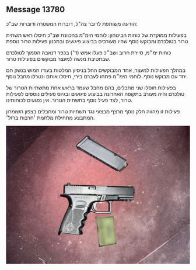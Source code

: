 ## Message 13780

הודעה משותפת לדובר צה"ל, דוברות המשטרה ודוברות שב"כ:

בפעילות ממוקדת של כוחות הביטחון: לוחמי הימ"מ בהכוונת שב"כ חיסלו ראש תשתית טרור בטולכרם ומבוקש נוסף שהיו מעורבים בביצוע פיגועים ובתכנון פעילות טרור נוספת

כוחות ימ״מ, סיירת חרוב ושב״כ פעלו אמש (ד׳) בכפר דנאבה הסמוך לטולכרם שבחטיבת מנשה למעצר מבוקשים בפעילות טרור. 

במהלך הפעילות למעצר, אחד המבוקשים החל בניסיון המלטות בעודו חמוש בנשק חם יחד עם מבוקש נוסף. לוחמי הימ״מ פתחו לעברם בירי, חיסלו אותם ונטרלו מחבל נוסף.

בפעילות חוסלו שני מחבלים, בהם מחבל שעמד בראש אחת מתשתיות הטרור של טולכרם והיה מעורב בתקופה האחרונה בביצוע פיגועים ובגיוס פעילים נוספים לפעילות טרור, לצד פעיל נוסף בתשתית הטרור.
אין נפגעים לכוחותינו.

פעילות זו מהווה חלק נוסף מרצף מבצעי נגד תשתיות טרור ומחבלים בצפון השומרון המתבצע מתחילת מלחמת ׳חרבות ברזל׳.

![Photo](13780/13780_photo.jpg)
